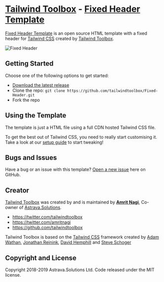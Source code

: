 # [Tailwind Toolbox](https://www.tailwindtoolbox.com/) - [Fixed Header Template](https://www.tailwindtoolbox.com/templates/Fixed-Header)

[Fixed Header Template](https://www.tailwindtoolbox.com/templates/Fixed-Header) is an open source HTML template with a fixed header for [Tailwind CSS](https://tailwindcss.com/) created by [Tailwind Toolbox](https://www.tailwindtoolbox.com/).

![Fixed Header](https://www.tailwindtoolbox.com/templates/fixed-header.png)

## Getting Started

Choose one of the following options to get started:
* [Download the latest release](https://github.com/tailwindtoolbox/Fixed-Header/archive/master.zip)
* Clone the repo: `git clone https://github.com/tailwindtoolbox/Fixed-Header.git`
* Fork the repo

## Using the Template

The template is just a HTML file using a full CDN hosted Tailwind CSS file.

To get the best out of Tailwind CSS, you need to really start customising it.
Take a look at our [setup guide](https://www.tailwindtoolbox.com/setup) to start tweaking!

## Bugs and Issues

Have a bug or an issue with this template? [Open a new issue](https://github.com/tailwindtoolbox/Fixed-Header/issues/new) here on GitHub.

## Creator

[Tailwind Toolbox](https://www.tailwindtoolbox.com/) was created by and is maintained by **[Amrit Nagi](https://amritnagi.info/)**, Co-owner of [Astrava.Solutions](https://astrava.solutions).

* https://twitter.com/tailwindtoolbox
* https://twitter.com/amritnagi
* https://github.com/tailwindtoolbox

Tailwind Toolbox is based on the [Tailwind CSS](https://www.tailwindcss.com/) framework created by [Adam Wathan](https://twitter.com/adamwathan), [Jonathan Reinink](https://twitter.com/reinink), [David Hemphill](https://twitter.com/davidhemphill) and [Steve Schoger](https://twitter.com/steveschoger)




## Copyright and License

Copyright 2018-2019 Astrava.Solutions Ltd. Code released under the MIT license.